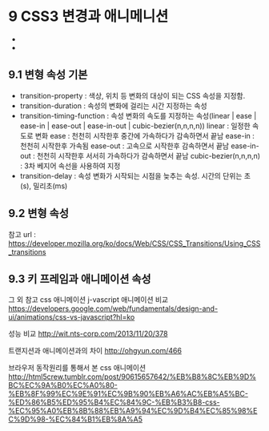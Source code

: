# 9 CSS3 변경과 애니메니션
- 
- 

## 9.1 변형 속성 기본
- transition-property : 색상, 위치 등 변화의 대상이 되는 CSS 속성을 지정함.
- transition-duration : 속성의 변화에 걸리는 시간 지정하는 속성
- transition-timing-function : 속성 변화의 속도를 지정하는 속성(linear | ease | ease-in | ease-out | ease-in-out | cubic-bezier(n,n,n,n))
  linear : 일정한 속도로 변화
  ease : 천천히 시작한후 중간에 가속하다가 감속하면서 끝남
  ease-in : 천천히 시작한후 가속됨
  ease-out : 고속으로 시작한후 감속하면서 끝남
  ease-in-out : 천천히 시작한후 서서히 가속하다가 감속하면서 끝남
  cubic-bezier(n,n,n,n) : 3차 베지어 속선을 사용하여 지정
- transition-delay : 속성 변화가 시작되는 시점을 늦추는 속성. 시간의 단위는 초(s), 밀리초(ms)

## 9.2 변형 속성
참고 url : https://developer.mozilla.org/ko/docs/Web/CSS/CSS_Transitions/Using_CSS_transitions

## 9.3 키 프레임과 애니메이션 속성


그 외 참고
css 애니메이션 j-vascript 애니메이션 비교
https://developers.google.com/web/fundamentals/design-and-ui/animations/css-vs-javascript?hl=ko

성능 비교
http://wit.nts-corp.com/2013/11/20/378

트랜지션과 애니메이션과의 차이
http://ohgyun.com/466

브라우저 동작원리를 통해서 본 css 애니메이션
http://html5crew.tumblr.com/post/90615657642/%EB%B8%8C%EB%9D%BC%EC%9A%B0%EC%A0%80-%EB%8F%99%EC%9E%91%EC%9B%90%EB%A6%AC%EB%A5%BC-%ED%86%B5%ED%95%B4%EC%84%9C-%EB%B3%B8-css-%EC%95%A0%EB%8B%88%EB%A9%94%EC%9D%B4%EC%85%98%EC%9D%98-%EC%84%B1%EB%8A%A5
